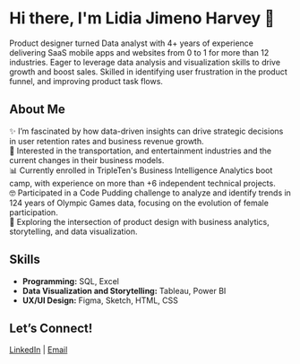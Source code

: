 # Hi there, I'm Lidia Jimeno Harvey 👋

[comment]: <> (I'm a junior data analyst transitioning from a career in UI/UX design. I’m passionate about understanding user behavior and leveraging data for business growth.)
Product designer turned Data analyst with 4+ years of experience delivering SaaS mobile apps and websites from 0 to 1 for more than 12 industries. Eager to leverage data analysis and visualization skills to drive growth and boost sales.  Skilled in identifying user frustration in the product funnel, and improving product task flows.

## About Me
✨ I’m fascinated by how data-driven insights can drive strategic decisions in user retention rates and business revenue growth.   
🎯 Interested in the transportation, and entertainment industries and the current changes in their business models.   
📊 Currently enrolled in TripleTen's Business Intelligence Analytics boot camp, with experience on more than +6 independent technical projects.  
🤓 Participated in a Code Pudding challenge to analyze and identify trends in 124 years of Olympic Games data, focusing on the evolution of female participation.   
🚀 Exploring the intersection of product design with business analytics, storytelling, and data visualization.

## Skills
- **Programming:** SQL, Excel
- **Data Visualization and Storytelling:** Tableau, Power BI
- **UX/UI Design:** Figma, Sketch, HTML, CSS

## Let’s Connect! 
[LinkedIn](https://www.linkedin.com/in/lidiajimeno/) | [Email](mailto:lidia.rj10@gmail.com)
